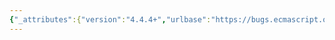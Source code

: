 ```yaml
---
{"_attributes":{"version":"4.4.4+","urlbase":"https://bugs.ecmascript.org/","maintainer":"dherman@mozilla.com"},"bug":{"bug_id":3968,"creation_ts":"2015-02-17 06:14:00 -0800","short_desc":"5.2 Algorithm Conventions: Typos \"reference\" and \"abstraction\"","delta_ts":"2015-02-19 19:11:11 -0800","product":"Draft for 6th Edition","component":"editorial issue","version":"Rev 33: February 12, 2015 Draft","rep_platform":"All","op_sys":"All","bug_status":"RESOLVED","resolution":"FIXED","priority":"Normal","bug_severity":"normal","everconfirmed":true,"reporter":{"uid":"andrebargull","name":"André Bargull"},"assigned_to":{"uid":"allen","name":"Allen Wirfs-Brock"},"long_desc":[{"commentid":12805,"comment_count":0,"who":{"uid":"andrebargull","name":"André Bargull"},"bug_when":"2015-02-17 06:14:14 -0800","thetext":"5.2 Algorithm Conventions\n\n2nd paragraph:\n> Such method-like abstraction operations are typically reference using [...]\n\n\"abstraction\" -> \"abstract\"\n\"reference\" -> \"referenced\""},{"commentid":12817,"comment_count":1,"who":{"uid":"allen","name":"Allen Wirfs-Brock"},"bug_when":"2015-02-17 10:34:15 -0800","thetext":"fixed in rev34 editor's draft"},{"commentid":13157,"comment_count":2,"who":{"uid":"allen","name":"Allen Wirfs-Brock"},"bug_when":"2015-02-19 19:11:11 -0800","thetext":"fixed in rev34"}]}}
---
```


